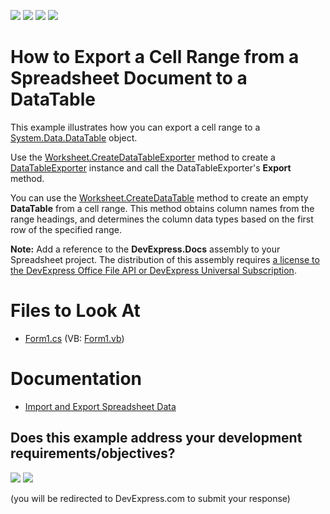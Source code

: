 <!-- default badges list -->
![](https://img.shields.io/endpoint?url=https://codecentral.devexpress.com/api/v1/VersionRange/128613578/24.2.1%2B)
[![](https://img.shields.io/badge/Open_in_DevExpress_Support_Center-FF7200?style=flat-square&logo=DevExpress&logoColor=white)](https://supportcenter.devexpress.com/ticket/details/E4997)
[![](https://img.shields.io/badge/📖_How_to_use_DevExpress_Examples-e9f6fc?style=flat-square)](https://docs.devexpress.com/GeneralInformation/403183)
[![](https://img.shields.io/badge/💬_Leave_Feedback-feecdd?style=flat-square)](#does-this-example-address-your-development-requirementsobjectives)
<!-- default badges end -->

# How to Export a Cell Range from a Spreadsheet Document to a DataTable

This example illustrates how you can export a cell range to a [System.Data.DataTable](https://learn.microsoft.com/en-us/dotnet/api/system.data.datatable) object.

Use the [Worksheet.CreateDataTableExporter](https://docs.devexpress.com/OfficeFileAPI/DevExpress.Spreadsheet.WorksheetExtensions.CreateDataTableExporter(DevExpress.Spreadsheet.Worksheet-DevExpress.Spreadsheet.CellRange-System.Data.DataTable-System.Boolean)) method to create a [DataTableExporter](https://docs.devexpress.com/OfficeFileAPI/DevExpress.Spreadsheet.Export.DataTableExporter) instance and call the DataTableExporter's **Export** method.

You can use the [Worksheet.CreateDataTable](https://docs.devexpress.com/OfficeFileAPI/DevExpress.Spreadsheet.WorksheetExtensions.CreateDataTable.overloads) method to create an empty **DataTable** from a cell range. This method obtains column names from the range headings, and determines the column data types based on the first row of the specified range.

**Note:** Add a reference to the **DevExpress.Docs** assembly to your Spreadsheet project. The distribution of this assembly requires [a license to the DevExpress Office File API or DevExpress Universal Subscription](https://www.devexpress.com/products/net/office-file-api/).

# Files to Look At

* [Form1.cs](./CS/ExportToDataTableExample/Form1.cs) (VB: [Form1.vb](./VB/ExportToDataTableExample/Form1.vb))

# Documentation

* [Import and Export Spreadsheet Data](https://docs.devexpress.com/WindowsForms/16457/controls-and-libraries/spreadsheet/examples/import-and-export-data)
<!-- feedback -->
## Does this example address your development requirements/objectives?

[<img src="https://www.devexpress.com/support/examples/i/yes-button.svg"/>](https://www.devexpress.com/support/examples/survey.xml?utm_source=github&utm_campaign=how-to-export-cell-range-to-a-datatable&~~~was_helpful=yes) [<img src="https://www.devexpress.com/support/examples/i/no-button.svg"/>](https://www.devexpress.com/support/examples/survey.xml?utm_source=github&utm_campaign=how-to-export-cell-range-to-a-datatable&~~~was_helpful=no)

(you will be redirected to DevExpress.com to submit your response)
<!-- feedback end -->
